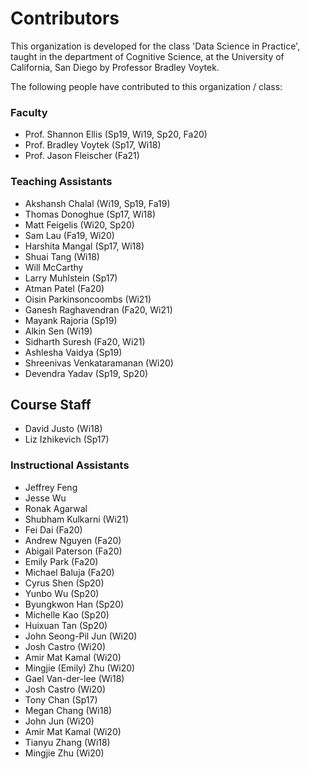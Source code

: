 # Contributors

This organization is developed for the class 'Data Science in Practice', taught in the department of Cognitive Science, at the University of California, San Diego by Professor Bradley Voytek.

The following people have contributed to this organization / class:

### Faculty
- Prof. Shannon Ellis (Sp19, Wi19, Sp20, Fa20)
- Prof. Bradley Voytek (Sp17, Wi18)
- Prof. Jason Fleischer (Fa21)

### Teaching Assistants
- Akshansh Chalal (Wi19, Sp19, Fa19)
- Thomas Donoghue (Sp17, Wi18)
- Matt Feigelis (Wi20, Sp20)
- Sam Lau (Fa19, Wi20)
- Harshita Mangal (Sp17, Wi18)
- Shuai Tang (Wi18)
- Will McCarthy
- Larry Muhlstein (Sp17)
- Atman Patel (Fa20)
- Oisin Parkinsoncoombs (Wi21)
- Ganesh Raghavendran (Fa20, Wi21)
- Mayank Rajoria (Sp19)
- Alkin Sen (Wi19)
- Sidharth Suresh (Fa20, Wi21)
- Ashlesha Vaidya (Sp19)
- Shreenivas Venkataramanan (Wi20)
- Devendra Yadav (Sp19, Sp20)

## Course Staff
- David Justo (Wi18)
- Liz Izhikevich (Sp17)

### Instructional Assistants
- Jeffrey Feng
- Jesse Wu
- Ronak Agarwal
- Shubham Kulkarni (Wi21)
- Fei Dai (Fa20)
- Andrew Nguyen (Fa20)
- Abigail Paterson (Fa20)
- Emily Park (Fa20)
- Michael Baluja (Fa20)
- Cyrus	Shen (Sp20)
- Yunbo	Wu (Sp20)
- Byungkwon	Han (Sp20)
- Michelle	Kao (Sp20)
- Huixuan	Tan (Sp20)
- John	Seong-Pil Jun (Wi20)
- Josh	Castro (Wi20)
- Amir Mat	Kamal (Wi20)
- Mingjie (Emily)	Zhu (Wi20)
- Gael Van-der-lee (Wi18)
- Josh Castro (Wi20)
- Tony Chan (Sp17)
- Megan Chang (Wi18)
- John Jun (Wi20)
- Amir Mat Kamal (Wi20)
- Tianyu Zhang (Wi18)
- Mingjie Zhu (Wi20)
